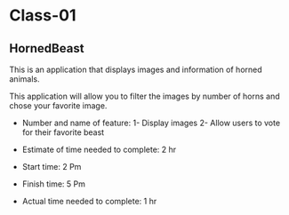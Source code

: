 # Class-01
## HornedBeast

This is an application that displays images and information of horned animals. 

This application will allow you to filter the images by number of horns and chose your favorite image.



- Number and name of feature:
 1- Display images
 2- Allow users to vote for their favorite beast

- Estimate of time needed to complete: 2 hr

- Start time: 2 Pm

- Finish time: 5 Pm

- Actual time needed to complete: 1 hr
